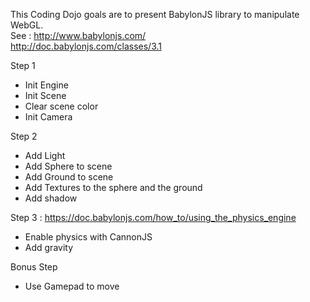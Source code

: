 This Coding Dojo goals are to present BabylonJS library to manipulate WebGL.
<br>See : http://www.babylonjs.com/
<br>http://doc.babylonjs.com/classes/3.1

Step 1
* Init Engine
* Init Scene
* Clear scene color
* Init Camera


Step 2
* Add Light
* Add Sphere to scene
* Add Ground to scene
* Add Textures to the sphere and the ground
* Add shadow

Step 3 : https://doc.babylonjs.com/how_to/using_the_physics_engine
* Enable physics with CannonJS
* Add gravity

Bonus Step 
* Use Gamepad to move